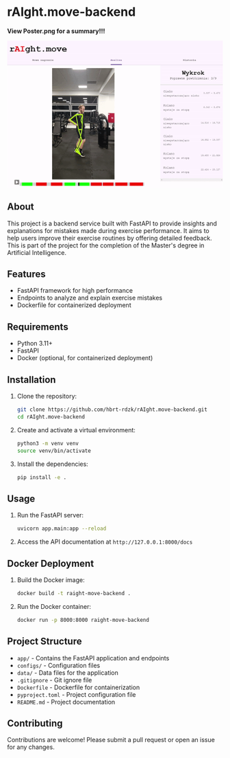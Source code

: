 # rAIght.move-backend
**View Poster.png for a summary!!!**

![Example of segmentation and mistake recognition result](assets/example_result.gif)

## About

This project is a backend service built with FastAPI to provide insights and explanations for mistakes made during exercise performance. It aims to help users improve their exercise routines by offering detailed feedback. This is part of the project for the completion of the Master's degree in Artificial Intelligence. 
## Features

- FastAPI framework for high performance
- Endpoints to analyze and explain exercise mistakes
- Dockerfile for containerized deployment

## Requirements

- Python 3.11+
- FastAPI
- Docker (optional, for containerized deployment)

## Installation

1. Clone the repository:
   ```bash
   git clone https://github.com/hbrt-rdzk/rAIght.move-backend.git
   cd rAIght.move-backend
   ```

2. Create and activate a virtual environment:
   ```bash
   python3 -m venv venv
   source venv/bin/activate
   ```

3. Install the dependencies:
   ```bash
   pip install -e .
   ```

## Usage

1. Run the FastAPI server:
   ```bash
   uvicorn app.main:app --reload
   ```

2. Access the API documentation at `http://127.0.0.1:8000/docs`

## Docker Deployment

1. Build the Docker image:
   ```bash
   docker build -t raight-move-backend .
   ```

2. Run the Docker container:
   ```bash
   docker run -p 8000:8000 raight-move-backend
   ```

## Project Structure

- `app/` - Contains the FastAPI application and endpoints
- `configs/` - Configuration files
- `data/` - Data files for the application
- `.gitignore` - Git ignore file
- `Dockerfile` - Dockerfile for containerization
- `pyproject.toml` - Project configuration file
- `README.md` - Project documentation

## Contributing

Contributions are welcome! Please submit a pull request or open an issue for any changes.
